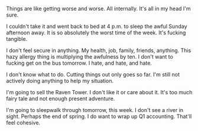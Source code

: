 Things are like getting worse and worse. All internally. It's all in my head I'm sure.

I couldn't take it and went back to bed at 4 p.m. to sleep the awful Sunday afternoon away. It is so absolutely the worst time of the week. It's fucking tangible.

I don't feel secure in anything. My health, job, family, friends, anything. This hazy allergy thing is multiplying the awfulness by ten. I don't want to fucking get on the bus tomorrow. I hate, and hate, and hate.

I don't know what to do. Cutting things out only goes so far. I'm still not actively doing anything to help my situation.

I'm going to sell the Raven Tower. I don't like it or care about it. It's too much fairy tale and not enough present adventure.

I'm going to sleepwalk through tomorrow, this week. I don't see a river in sight. Perhaps the end of spring. I do want to wrap up Q1 accounting. That'll feel cohesive.
